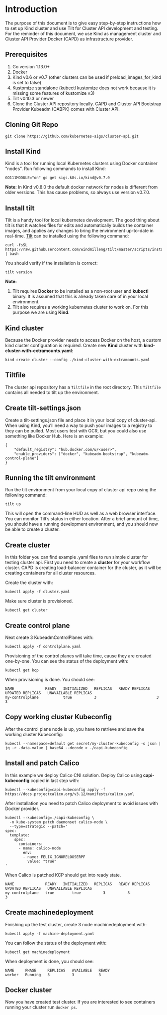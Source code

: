 # Introduction

The purpose of this document is to give easy step-by-step instructions how to set up Kind cluster and use Tilt for Cluster API development and testing. For the reminder of this document, we use Kind as management cluster and Cluster API Provider Docker (CAPD) as infrastructure provider.  

## Prerequisites
1. Go version 1.13.0+
2. Docker
3. Kind v0.6 or v0.7 (other clusters can be used if preload_images_for_kind is set to false)
4. Kustomize standalone (kubectl kustomize does not work because it is missing some features of kustomize v3)
5. Tilt v0.10.3 or newer
6. Clone the Cluster API repository locally. CAPD and Cluster API Bootstrap Provider Kubeadm (CABPK) comes with Cluster API.

## Cloning Git Repo
```
git clone https://github.com/kubernetes-sigs/cluster-api.git
```
## Install Kind
Kind is a tool for running local Kubernetes clusters using Docker container "nodes". Run following commands to install Kind:

```
GO111MODULE="on" go get sigs.k8s.io/kind@v0.7.0
```

**Note:** In Kind v0.8.0 the default docker network for nodes is different from older versions. This has cause problems, so always use version v0.7.0.

## Install tilt
Tilt is a handy tool for local kubernetes development. The good thing about tilt is that it watches files for edits and automatically builds the container images, and applies any changes to bring the environment up-to-date in real-time. [Tilt](https://docs.tilt.dev/install.html) can be installed using the following command:

```
curl -fsSL https://raw.githubusercontent.com/windmilleng/tilt/master/scripts/install.sh | bash
```
You should verify if the installation is correct:
```
tilt version
```
**Note:**
1. Tilt requires **Docker** to be installed as a non-root user and **kubectl** binary. It is assumed that this is already taken care of in your local environment.
2. Tilt also requires a working kubernetes cluster to work on. For this purpose we are using **Kind**.

## Kind cluster

Because the Docker provider needs to access Docker on the host, a custom kind cluster configuration is required. Create new **Kind** cluster with **kind-cluster-with-extramounts.yaml**:

```
kind create cluster --config ./kind-cluster-with-extramounts.yaml
```

## Tiltfile
The cluster api repository has a ```Tiltfile``` in the root directory. This ```Tiltfile``` contains all needed to tilt up the environment.

## Create tilt-settings.json

Create a tilt-settings.json file and place it in your local copy of cluster-api. When using Kind, you’ll need a way to push your images to a registry to they can be pulled. Most users test with GCR, but you could also use something like Docker Hub. Here is an example:

```
{
    "default_registry": "hub.docker.com/u/<user>",
    "enable_providers": ["docker", "kubeadm-bootstrap", "kubeadm-control-plane"]
}
```

## Running the tilt environment

Run the tilt environment from your local copy of cluster api repo using the following command:

```
tilt up
```

This will open the command-line HUD as well as a web browser interface. You can monitor Tilt’s status in either location. After a brief amount of time, you should have a running development environment, and you should now be able to create a cluster.

## Create cluster

In this folder you can find example .yaml files to run simple cluster for testing cluster api. First you need to create a **cluster** for your workflow cluster. CAPD is creating load-balancer container for the cluster, as it will be creating containers for all cluster resources.

Create the cluster with:

```
kubectl apply -f cluster.yaml
```
Make sure cluster is provisioned.

```
kubectl get cluster
```

## Create control plane

Next create 3 KubeadmControlPlanes with:

```
kubectl apply -f controlplane.yaml
```
Provisioning of the control planes will take time, cause they are created one-by-one. You can see the status of the deployment with:

```
kubectl get kcp
```
When provisioning is done. You should see:

```
NAME              READY   INITIALIZED   REPLICAS   READY REPLICAS   UPDATED REPLICAS   UNAVAILABLE REPLICAS
my-controlplane           true          3                           3                  3
```

## Copy working cluster Kubeconfig

After the control plane node is up, you have to retrieve and save the working cluster Kubeconfig:

```
kubectl --namespace=default get secret/my-cluster-kubeconfig -o json | jq -r .data.value | base64 --decode > ./capi-kubeconfig
```

## Install and patch Calico

In this example we deploy Calico CNI solution. Deploy Calico using **capi-kubeconfig** copied in last step with:

```
kubectl --kubeconfig=capi-kubeconfig apply -f https://docs.projectcalico.org/v3.12/manifests/calico.yaml

```
After installation you need to patch Calico deployment to avoid issues with Docker provider.

```
kubectl --kubeconfig=./capi-kubeconfig \
  -n kube-system patch daemonset calico-node \
  --type=strategic --patch='
spec:
  template:
    spec:
      containers:
      - name: calico-node
        env:
        - name: FELIX_IGNORELOOSERPF
          value: "true"
'

```

When Calico is patched KCP should get into ready state. 

```
NAME              READY   INITIALIZED   REPLICAS   READY REPLICAS   UPDATED REPLICAS   UNAVAILABLE REPLICAS
my-controlplane   true        true          3          3                3
```

## Create machinedeployment

Finishing up the test cluster, create 3 node machinedeployment with:

```
kubectl apply -f machine-deployment.yaml
```
You can follow the status of the deployment with:

```
kubectl get machinedeployment
```
When deployment is done, you should see:

```
NAME     PHASE     REPLICAS   AVAILABLE   READY
worker   Running   3          3           3
```

## Docker cluster

Now you have created test cluster. If you are interested to see containers running your cluster run ```docker ps```.
